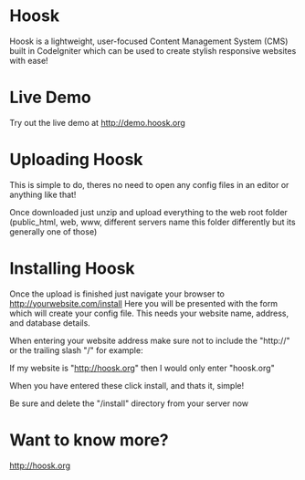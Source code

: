 # Hoosk
Hoosk is a lightweight, user-focused Content Management System (CMS) built in CodeIgniter which can be used to create stylish responsive websites with ease!

# Live Demo
Try out the live demo at http://demo.hoosk.org

# Uploading Hoosk

This is simple to do, theres no need to open any config files in an editor or anything like that!

Once downloaded just unzip and upload everything to the web root folder (public_html, web, www, different servers name this folder differently but its generally one of those)

# Installing Hoosk

Once the upload is finished just navigate your browser to http://yourwebsite.com/install
Here you will be presented with the form which will create your config file.
This needs your website name, address, and database details.

When entering your website address make sure not to include the "http://" or the trailing slash "/"
for example:

If my website is "http://hoosk.org" then I would only enter "hoosk.org"

When you have entered these click install, and thats it, simple!

Be sure and delete the "/install" directory from your server now

# Want to know more?
http://hoosk.org
